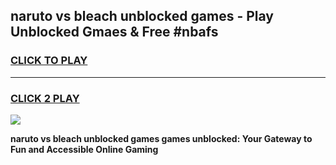 
## naruto vs bleach unblocked games - Play Unblocked Gmaes & Free #nbafs
<h3>
<a href="https://news.freeplayer.one?title=naruto_vs_bleach_unblocked_games&ref=03M">CLICK TO PLAY</a></h3>
<hr>

<h3>
<a href="https://news.freeplayer.one?title=naruto_vs_bleach_unblocked_games&ref=03M">CLICK 2 PLAY</a>
  
</h3>

<a href="https://news.freeplayer.one?title=naruto_vs_bleach_unblocked_games&ref=03M"><img src="https://clearcache.store/games.png"></a>


**naruto vs bleach unblocked games games unblocked: Your Gateway to Fun and Accessible Online Gaming**
